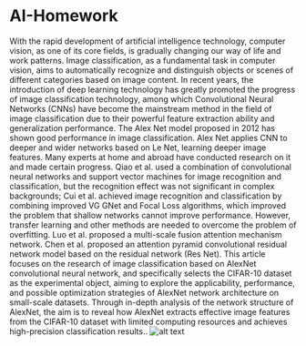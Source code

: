 # AI-Homework
With the rapid development of artificial intelligence technology, computer vision, as one of its core fields, is gradually changing our way of life and work patterns. Image classification, as a fundamental task in computer vision, aims to automatically recognize and distinguish objects or scenes of different categories based on image content. In recent years, the introduction of deep learning technology has greatly promoted the progress of image classification technology, among which Convolutional Neural Networks (CNNs) have become the mainstream method in the field of image classification due to their powerful feature extraction ability and generalization performance.
The Alex Net model proposed in 2012 has shown good performance in image classification. Alex Net applies CNN to deeper and wider networks based on Le Net, learning deeper image features. Many experts at home and abroad have conducted research on it and made certain progress. Qiao et al. used a combination of convolutional neural networks and support vector machines for image recognition and classification, but the recognition effect was not significant in complex backgrounds; Cui et al. achieved image recognition and classification by combining improved VG GNet and Focal Loss algorithms, which improved the problem that shallow networks cannot improve performance. However, transfer learning and other methods are needed to overcome the problem of overfitting. Luo et al. proposed a multi-scale fusion attention mechanism network. Chen et al. proposed an attention pyramid convolutional residual network model based on the residual network (Res Net).
This article focuses on the research of image classification based on AlexNet convolutional neural network, and specifically selects the CIFAR-10 dataset as the experimental object, aiming to explore the applicability, performance, and possible optimization strategies of AlexNet network architecture on small-scale datasets. Through in-depth analysis of the network structure of AlexNet, the aim is to reveal how AlexNet extracts effective image features from the CIFAR-10 dataset with limited computing resources and achieves high-precision classification results..
![alt text](image.png)
